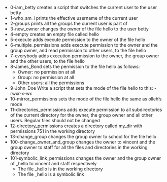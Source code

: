 * 0-iam_betty creates a script that switches the current user to the user betty
* 1-who_am_i prints the effective username of the current user
* 2-groups prints all the groups the current user is part of
* 3-new_owner changes the owner of the file hello to the user betty
* 4-empty creates an empty file called hello
* 5-execute adds execute permission to the owner of the file hello
* 6-multiple_permissions adds execute permission to the owner and the group owner, and read permission to other users, to the file hello
* 7-everybody adds execution permission to the owner, the group owner and the other users, to the file hello
* 8-James_Bond sets the permission to the file hello as follows:
	* Owner: no permission at all
	* Group: no permission at all
	* Other users: all the permissions
* 9-John_Doe Write a script that sets the mode of the file hello to this: -rwxr-x-wx
* 10-mirror_permissions sets the mode of the file hello the same as olleh’s mode
* 11-directories_permissions adds execute permission to all subdirectories of the current directory for the owner, the group owner and all other users. Regular files should not be changed
* 12-directory_permissions creates a directory called my_dir with permissions 751 in the working directory
* 13-change_group changes the group owner to school for the file hello
* 100-change_owner_and_group changes the owner to vincent and the group owner to staff for all the files and directories in the working directory
* 101-symbolic_link_permissions changes the owner and the group owner of _hello to vincent and staff respectively
	* The file _hello is in the working directory
	* The file _hello is a symbolic link
